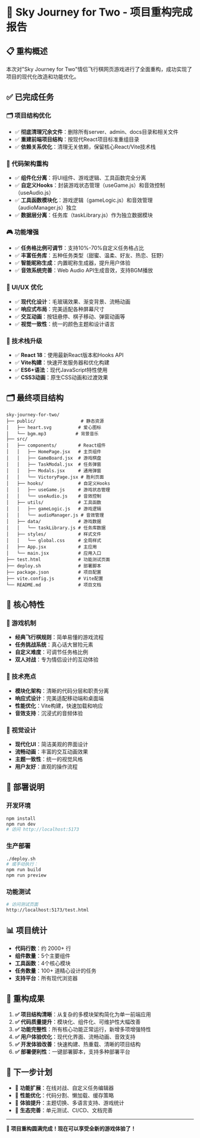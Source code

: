 # 🌟 Sky Journey for Two - 项目重构完成报告

## 📋 重构概述

本次对"Sky Journey for Two"情侣飞行棋网页游戏进行了全面重构，成功实现了项目的现代化改造和功能优化。

## ✅ 已完成任务

### 🗂️ 项目结构优化
- ✅ **彻底清理冗余文件**：删除所有server、admin、docs目录和相关文件
- ✅ **重建前端项目结构**：按现代React项目标准重组目录
- ✅ **依赖关系优化**：清理无关依赖，保留核心React/Vite技术栈

### 🔧 代码架构重构
- ✅ **组件化分离**：将UI组件、游戏逻辑、工具函数完全分离
- ✅ **自定义Hooks**：封装游戏状态管理（useGame.js）和音效控制（useAudio.js）
- ✅ **工具函数模块化**：游戏逻辑（gameLogic.js）和音效管理（audioManager.js）独立
- ✅ **数据层分离**：任务库（taskLibrary.js）作为独立数据模块

### 🎮 功能增强
- ✅ **任务格比例可调节**：支持10%-70%自定义任务格占比
- ✅ **丰富任务库**：五种任务类型（甜蜜、温柔、好友、热恋、狂野）
- ✅ **智能昵称生成**：内置昵称生成器，提升用户体验
- ✅ **音效系统完善**：Web Audio API生成音效，支持BGM播放

### 🎨 UI/UX 优化
- ✅ **现代化设计**：毛玻璃效果、渐变背景、流畅动画
- ✅ **响应式布局**：完美适配各种屏幕尺寸
- ✅ **交互动画**：按钮悬停、棋子移动、弹窗动画等
- ✅ **视觉一致性**：统一的颜色主题和设计语言

### 📱 技术栈升级
- ✅ **React 18**：使用最新React版本和Hooks API
- ✅ **Vite构建**：快速开发服务器和优化构建
- ✅ **ES6+语法**：现代JavaScript特性使用
- ✅ **CSS3动画**：原生CSS动画和过渡效果

## 🗂️ 最终项目结构

```
sky-journey-for-two/
├── public/                 # 静态资源
│   ├── heart.svg          # 爱心图标
│   └── bgm.mp3           # 背景音乐
├── src/
│   ├── components/        # React组件
│   │   ├── HomePage.jsx   # 主页组件
│   │   ├── GameBoard.jsx  # 游戏棋盘
│   │   ├── TaskModal.jsx  # 任务弹窗
│   │   ├── Modals.jsx     # 通用弹窗
│   │   └── VictoryPage.jsx # 胜利页面
│   ├── hooks/             # 自定义Hooks
│   │   ├── useGame.js     # 游戏状态管理
│   │   └── useAudio.js    # 音效控制
│   ├── utils/             # 工具函数
│   │   ├── gameLogic.js   # 游戏逻辑
│   │   └── audioManager.js # 音效管理
│   ├── data/              # 游戏数据
│   │   └── taskLibrary.js # 任务库数据
│   ├── styles/            # 样式文件
│   │   └── global.css     # 全局样式
│   ├── App.jsx            # 主应用
│   └── main.jsx           # 应用入口
├── test.html              # 功能测试页面
├── deploy.sh              # 部署脚本
├── package.json           # 项目配置
├── vite.config.js         # Vite配置
└── README.md              # 项目文档
```

## 🎯 核心特性

### 🎲 游戏机制
- **经典飞行棋规则**：简单易懂的游戏流程
- **任务挑战系统**：真心话大冒险元素
- **自定义难度**：可调节任务格比例
- **双人对战**：专为情侣设计的互动体验

### 🔧 技术亮点
- **模块化架构**：清晰的代码分层和职责分离
- **响应式设计**：完美适配移动端和桌面端
- **性能优化**：Vite构建，快速加载和响应
- **音效支持**：沉浸式的音频体验

### 🎨 视觉设计
- **现代化UI**：简洁美观的界面设计
- **流畅动画**：丰富的交互动画效果
- **主题一致性**：统一的视觉风格
- **用户友好**：直观的操作流程

## 🚀 部署说明

### 开发环境
```bash
npm install
npm run dev
# 访问 http://localhost:5173
```

### 生产部署
```bash
./deploy.sh
# 或手动执行：
npm run build
npm run preview
```

### 功能测试
```bash
# 访问测试页面
http://localhost:5173/test.html
```

## 📊 项目统计

- **代码行数**：约 2000+ 行
- **组件数量**：5个主要组件
- **工具函数**：4个核心模块
- **任务数量**：100+ 道精心设计的任务
- **支持平台**：所有现代浏览器

## 🎉 重构成果

1. **✅ 项目结构清晰**：从复杂的多模块架构简化为单一前端应用
2. **✅ 代码质量提升**：模块化、组件化、可维护性大幅改善
3. **✅ 功能完整性**：所有核心功能正常运行，新增多项增强特性
4. **✅ 用户体验优化**：现代化界面、流畅动画、音效支持
5. **✅ 开发体验改善**：快速构建、热重载、清晰的项目结构
6. **✅ 部署便利性**：一键部署脚本，支持多种部署平台

## 📝 下一步计划

- 🔄 **功能扩展**：在线对战、自定义任务编辑器
- 🔄 **性能优化**：代码分割、懒加载、缓存策略
- 🔄 **体验提升**：主题切换、多语言支持、游戏统计
- 🔄 **生态完善**：单元测试、CI/CD、文档完善

---

**🎊 项目重构圆满完成！现在可以享受全新的游戏体验了！**

